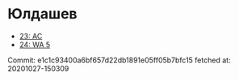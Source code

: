 # Юлдашев
- [23: AC](23.md)
- [24: WA 5](24.md)

Commit: e1c1c93400a6bf657d22db1891e05ff05b7bfc15
 fetched at: 20201027-150309
